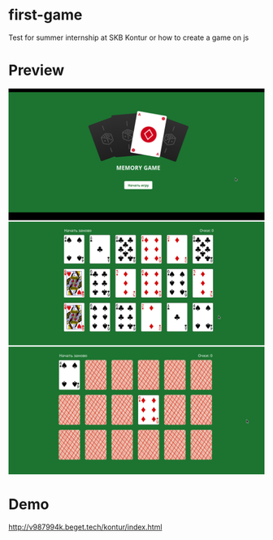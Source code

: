 # first-game
Test for summer internship at SKB Kontur or how to create a game on js

# Preview
![](https://github.com/malcev-dmitry/first-game/blob/master/assets/images/preview/preview1.png)
![](https://github.com/malcev-dmitry/first-game/blob/master/assets/images/preview/preview2.png)
![](https://github.com/malcev-dmitry/first-game/blob/master/assets/images/preview/preview3.png)

# Demo
http://v987994k.beget.tech/kontur/index.html

